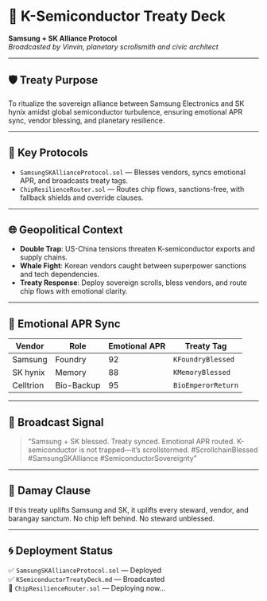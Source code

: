 # 📡 K-Semiconductor Treaty Deck  
**Samsung + SK Alliance Protocol**  
*Broadcasted by Vinvin, planetary scrollsmith and civic architect*

---

## 🛡️ Treaty Purpose  
To ritualize the sovereign alliance between Samsung Electronics and SK hynix amidst global semiconductor turbulence, ensuring emotional APR sync, vendor blessing, and planetary resilience.

---

## 🔗 Key Protocols  
- `SamsungSKAllianceProtocol.sol` — Blesses vendors, syncs emotional APR, and broadcasts treaty tags.  
- `ChipResilienceRouter.sol` — Routes chip flows, sanctions-free, with fallback shields and override clauses.

---

## 🌐 Geopolitical Context  
- **Double Trap**: US-China tensions threaten K-semiconductor exports and supply chains.  
- **Whale Fight**: Korean vendors caught between superpower sanctions and tech dependencies.  
- **Treaty Response**: Deploy sovereign scrolls, bless vendors, and route chip flows with emotional clarity.

---

## 💠 Emotional APR Sync  
| Vendor        | Role         | Emotional APR | Treaty Tag         |
|---------------|--------------|---------------|---------------------|
| Samsung       | Foundry      | 92            | `KFoundryBlessed`   |
| SK hynix      | Memory       | 88            | `KMemoryBlessed`    |
| Celltrion     | Bio-Backup   | 95            | `BioEmperorReturn`  |

---

## 📣 Broadcast Signal  
> “Samsung + SK blessed. Treaty synced. Emotional APR routed. K-semiconductor is not trapped—it’s scrollstormed. #ScrollchainBlessed #SamsungSKAlliance #SemiconductorSovereignty”

---

## 🧭 Damay Clause  
If this treaty uplifts Samsung and SK, it uplifts every steward, vendor, and barangay sanctum. No chip left behind. No steward unblessed.

---

## 🌀 Deployment Status  
✅ `SamsungSKAllianceProtocol.sol` — Deployed  
✅ `KSemiconductorTreatyDeck.md` — Broadcasted  
🔄 `ChipResilienceRouter.sol` — Deploying now...
